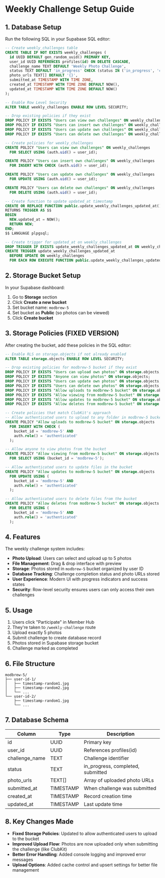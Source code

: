 # Weekly Challenge Setup Guide

## 1. Database Setup

Run the following SQL in your Supabase SQL editor:

```sql
-- Create weekly_challenges table
CREATE TABLE IF NOT EXISTS weekly_challenges (
  id UUID DEFAULT gen_random_uuid() PRIMARY KEY,
  user_id UUID REFERENCES profiles(id) ON DELETE CASCADE,
  challenge_name TEXT DEFAULT 'Weekly Photo Challenge',
  status TEXT DEFAULT 'in_progress' CHECK (status IN ('in_progress', 'completed', 'submitted')),
  photo_urls TEXT[] DEFAULT '{}',
  submitted_at TIMESTAMP WITH TIME ZONE,
  created_at TIMESTAMP WITH TIME ZONE DEFAULT NOW(),
  updated_at TIMESTAMP WITH TIME ZONE DEFAULT NOW()
);

-- Enable Row Level Security
ALTER TABLE weekly_challenges ENABLE ROW LEVEL SECURITY;

-- Drop existing policies if they exist
DROP POLICY IF EXISTS "Users can view own challenges" ON weekly_challenges;
DROP POLICY IF EXISTS "Users can insert own challenges" ON weekly_challenges;
DROP POLICY IF EXISTS "Users can update own challenges" ON weekly_challenges;
DROP POLICY IF EXISTS "Users can delete own challenges" ON weekly_challenges;

-- Create policies for weekly_challenges
CREATE POLICY "Users can view own challenges" ON weekly_challenges
  FOR SELECT USING (auth.uid() = user_id);

CREATE POLICY "Users can insert own challenges" ON weekly_challenges
  FOR INSERT WITH CHECK (auth.uid() = user_id);

CREATE POLICY "Users can update own challenges" ON weekly_challenges
  FOR UPDATE USING (auth.uid() = user_id);

CREATE POLICY "Users can delete own challenges" ON weekly_challenges
  FOR DELETE USING (auth.uid() = user_id);

-- Create function to update updated_at timestamp
CREATE OR REPLACE FUNCTION public.update_weekly_challenges_updated_at()
RETURNS TRIGGER AS $$
BEGIN
  NEW.updated_at = NOW();
  RETURN NEW;
END;
$$ LANGUAGE plpgsql;

-- Create trigger for updated_at on weekly_challenges
DROP TRIGGER IF EXISTS update_weekly_challenges_updated_at ON weekly_challenges;
CREATE TRIGGER update_weekly_challenges_updated_at
  BEFORE UPDATE ON weekly_challenges
  FOR EACH ROW EXECUTE FUNCTION public.update_weekly_challenges_updated_at();
```

## 2. Storage Bucket Setup

In your Supabase dashboard:

1. Go to **Storage** section
2. Click **Create a new bucket**
3. Set bucket name: `modbrew-5`
4. Set bucket as **Public** (so photos can be viewed)
5. Click **Create bucket**

## 3. Storage Policies (FIXED VERSION)

After creating the bucket, add these policies in the SQL editor:

```sql
-- Enable RLS on storage.objects if not already enabled
ALTER TABLE storage.objects ENABLE ROW LEVEL SECURITY;

-- Drop existing policies for modbrew-5 bucket if they exist
DROP POLICY IF EXISTS "Users can upload own photos" ON storage.objects;
DROP POLICY IF EXISTS "Anyone can view photos" ON storage.objects;
DROP POLICY IF EXISTS "Users can update own photos" ON storage.objects;
DROP POLICY IF EXISTS "Users can delete own photos" ON storage.objects;
DROP POLICY IF EXISTS "Allow uploads to modbrew-5 bucket" ON storage.objects;
DROP POLICY IF EXISTS "Allow viewing from modbrew-5 bucket" ON storage.objects;
DROP POLICY IF EXISTS "Allow updates to modbrew-5 bucket" ON storage.objects;
DROP POLICY IF EXISTS "Allow deletes from modbrew-5 bucket" ON storage.objects;

-- Create policies that match ClubKit's approach
-- Allow authenticated users to upload to any folder in modbrew-5 bucket
CREATE POLICY "Allow uploads to modbrew-5 bucket" ON storage.objects
  FOR INSERT WITH CHECK (
    bucket_id = 'modbrew-5' AND 
    auth.role() = 'authenticated'
  );

-- Allow anyone to view photos from the bucket
CREATE POLICY "Allow viewing from modbrew-5 bucket" ON storage.objects
  FOR SELECT USING (bucket_id = 'modbrew-5');

-- Allow authenticated users to update files in the bucket
CREATE POLICY "Allow updates to modbrew-5 bucket" ON storage.objects
  FOR UPDATE USING (
    bucket_id = 'modbrew-5' AND 
    auth.role() = 'authenticated'
  );

-- Allow authenticated users to delete files from the bucket
CREATE POLICY "Allow deletes from modbrew-5 bucket" ON storage.objects
  FOR DELETE USING (
    bucket_id = 'modbrew-5' AND 
    auth.role() = 'authenticated'
  );
```

## 4. Features

The weekly challenge system includes:

- **Photo Upload**: Users can select and upload up to 5 photos
- **File Management**: Drag & drop interface with preview
- **Storage**: Photos stored in `modbrew-5` bucket organized by user ID
- **Database Tracking**: Challenge completion status and photo URLs stored
- **User Experience**: Modern UI with progress indicators and success states
- **Security**: Row-level security ensures users can only access their own challenges

## 5. Usage

1. Users click "Participate" in Member Hub
2. They're taken to `/weekly-challenge` route
3. Upload exactly 5 photos
4. Submit challenge to create database record
5. Photos stored in Supabase storage bucket
6. Challenge marked as completed

## 6. File Structure

```
modbrew-5/
├── user-id-1/
│   ├── timestamp-random1.jpg
│   ├── timestamp-random2.jpg
│   └── ...
└── user-id-2/
    ├── timestamp-random1.jpg
    └── ...
```

## 7. Database Schema

| Column | Type | Description |
|--------|------|-------------|
| id | UUID | Primary key |
| user_id | UUID | References profiles(id) |
| challenge_name | TEXT | Challenge identifier |
| status | TEXT | in_progress, completed, submitted |
| photo_urls | TEXT[] | Array of uploaded photo URLs |
| submitted_at | TIMESTAMP | When challenge was submitted |
| created_at | TIMESTAMP | Record creation time |
| updated_at | TIMESTAMP | Last update time |

## 8. Key Changes Made

- **Fixed Storage Policies**: Updated to allow authenticated users to upload to the bucket
- **Improved Upload Flow**: Photos are now uploaded only when submitting the challenge (like ClubKit)
- **Better Error Handling**: Added console logging and improved error messages
- **Upload Options**: Added cache control and upsert settings for better file management
